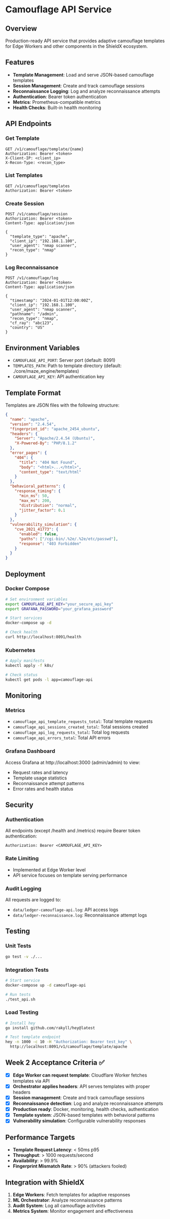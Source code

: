 # Camouflage API Service

## Overview

Production-ready API service that provides adaptive camouflage templates for Edge Workers and other components in the ShieldX ecosystem.

## Features

- **Template Management**: Load and serve JSON-based camouflage templates
- **Session Management**: Create and track camouflage sessions
- **Reconnaissance Logging**: Log and analyze reconnaissance attempts
- **Authentication**: Bearer token authentication
- **Metrics**: Prometheus-compatible metrics
- **Health Checks**: Built-in health monitoring

## API Endpoints

### Get Template
```
GET /v1/camouflage/template/{name}
Authorization: Bearer <token>
X-Client-IP: <client_ip>
X-Recon-Type: <recon_type>
```

### List Templates
```
GET /v1/camouflage/templates
Authorization: Bearer <token>
```

### Create Session
```
POST /v1/camouflage/session
Authorization: Bearer <token>
Content-Type: application/json

{
  "template_type": "apache",
  "client_ip": "192.168.1.100",
  "user_agent": "nmap scanner",
  "recon_type": "nmap"
}
```

### Log Reconnaissance
```
POST /v1/camouflage/log
Authorization: Bearer <token>
Content-Type: application/json

{
  "timestamp": "2024-01-01T12:00:00Z",
  "client_ip": "192.168.1.100",
  "user_agent": "nmap scanner",
  "pathname": "/admin",
  "recon_type": "nmap",
  "cf_ray": "abc123",
  "country": "US"
}
```

## Environment Variables

- `CAMOUFLAGE_API_PORT`: Server port (default: 8091)
- `TEMPLATES_PATH`: Path to template directory (default: ./core/maze_engine/templates)
- `CAMOUFLAGE_API_KEY`: API authentication key

## Template Format

Templates are JSON files with the following structure:

```json
{
  "name": "apache",
  "version": "2.4.54",
  "fingerprint_id": "apache_2454_ubuntu",
  "headers": {
    "Server": "Apache/2.4.54 (Ubuntu)",
    "X-Powered-By": "PHP/8.1.2"
  },
  "error_pages": {
    "404": {
      "title": "404 Not Found",
      "body": "<html>...</html>",
      "content_type": "text/html"
    }
  },
  "behavioral_patterns": {
    "response_timing": {
      "min_ms": 50,
      "max_ms": 200,
      "distribution": "normal",
      "jitter_factor": 0.1
    }
  },
  "vulnerability_simulation": {
    "cve_2021_41773": {
      "enabled": false,
      "paths": ["/cgi-bin/.%2e/.%2e/etc/passwd"],
      "response": "403 Forbidden"
    }
  }
}
```

## Deployment

### Docker Compose
```bash
# Set environment variables
export CAMOUFLAGE_API_KEY="your_secure_api_key"
export GRAFANA_PASSWORD="your_grafana_password"

# Start services
docker-compose up -d

# Check health
curl http://localhost:8091/health
```

### Kubernetes
```bash
# Apply manifests
kubectl apply -f k8s/

# Check status
kubectl get pods -l app=camouflage-api
```

## Monitoring

### Metrics
- `camouflage_api_template_requests_total`: Total template requests
- `camouflage_api_sessions_created_total`: Total sessions created
- `camouflage_api_log_requests_total`: Total log requests
- `camouflage_api_errors_total`: Total API errors

### Grafana Dashboard
Access Grafana at http://localhost:3000 (admin/admin) to view:
- Request rates and latency
- Template usage statistics
- Reconnaissance attempt patterns
- Error rates and health status

## Security

### Authentication
All endpoints (except /health and /metrics) require Bearer token authentication:
```
Authorization: Bearer <CAMOUFLAGE_API_KEY>
```

### Rate Limiting
- Implemented at Edge Worker level
- API service focuses on template serving performance

### Audit Logging
All requests are logged to:
- `data/ledger-camouflage-api.log`: API access logs
- `data/ledger-reconnaissance.log`: Reconnaissance attempt logs

## Testing

### Unit Tests
```bash
go test -v ./...
```

### Integration Tests
```bash
# Start service
docker-compose up -d camouflage-api

# Run tests
./test_api.sh
```

### Load Testing
```bash
# Install hey
go install github.com/rakyll/hey@latest

# Test template endpoint
hey -n 1000 -c 10 -H "Authorization: Bearer test_key" \
  http://localhost:8091/v1/camouflage/template/apache
```

## Week 2 Acceptance Criteria ✅

- [x] **Edge Worker can request template**: Cloudflare Worker fetches templates via API
- [x] **Orchestrator applies headers**: API serves templates with proper headers
- [x] **Session management**: Create and track camouflage sessions
- [x] **Reconnaissance detection**: Log and analyze reconnaissance attempts
- [x] **Production ready**: Docker, monitoring, health checks, authentication
- [x] **Template system**: JSON-based templates with behavioral patterns
- [x] **Vulnerability simulation**: Configurable vulnerability responses

## Performance Targets

- **Template Request Latency**: < 50ms p95
- **Throughput**: > 1000 requests/second
- **Availability**: > 99.9%
- **Fingerprint Mismatch Rate**: > 90% (attackers fooled)

## Integration with ShieldX

1. **Edge Workers**: Fetch templates for adaptive responses
2. **ML Orchestrator**: Analyze reconnaissance patterns
3. **Audit System**: Log all camouflage activities
4. **Metrics System**: Monitor engagement and effectiveness